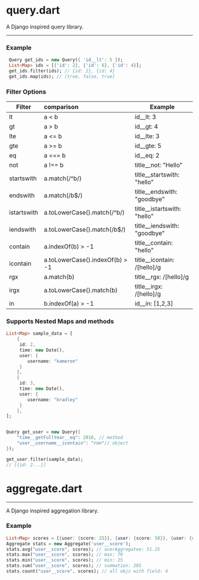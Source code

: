query.dart
===

A Django inspired query library.

---
### Example
```dart
 Query get_ids = new Query({ 'id__lt': 5 });
 List<Map> ids = [{'id': 2}, {'id': 6}, {'id': 4}];
 get_ids.filter(ids); // {id: 2}, {id: 4}
 get_ids.map(ids); // [true, false, true]
```

### Filter Options
| Filter | comparison | Example   |
| ------ |:--------   | ----------|
| lt     | a < b      | id__lt: 3  |
| gt     | a > b      | id__gt: 4  |
| lte    | a <= b     |  id__lte: 3 |
| gte    | a >= b     |  id__gte: 5 |
| eq     | a === b    |  id__eq: 2 |
| not    | a !== b    |  title__not: "Hello" |
| startswith | a.match(/^b/) |  title__startswith: "hello" |
| endswith | a.match(/b$/) |  title__endswith: "goodbye" |
| istartswith | a.toLowerCase().match(/^b/) |  title__istartswith: "hello" |
| iendswith | a.toLowerCase().match(/b$/) |  title__iendswith: "goodbye" |
| contain | a.indexOf(b) > -1 |  title__contain: "hello" |
| icontain | a.toLowerCase().indexOf(b) > -1 |  title__icontain: /[hello]/g |
| rgx    | a.match(b) |  title__rgx: /[hello]/g |
| irgx    | a.toLowerCase().match(b) |  title__irgx: /[hello]/g |
| in | b.indexOf(a) > -1 |  id__in: [1,2,3] |

### Supports Nested Maps and methods

```dart
List<Map> sample_data = [
    {
     id: 2,
     time: new Date(),
     user: {
        username: "kameron"
     }
    },
    {
     id: 3,
     time: new Date(),
     user: {
        username: "bradley"
     }
    },
];


Query get_user = new Query({
    "time__getFullYear__eq": 2016, // method
    "user__username__icontain": "ron"// object
});

get_user.filter(sample_data);
// [{id: 2...}]

```

# aggregate.dart 
---
A Django inspired aggregation library.
### Example
```dart
List<Map> scores = [{user: {score: 25}}, {user: {score: 50}}, {user: {score: 60}}, {user: {score: 70}}];
Aggregate stats = new Aggregate('user__score');
stats.avg("user__score", scores); // averAggregatee: 51.25
stats.max("user__score", scores); // max: 70
stats.min("user__score", scores); // min: 25
stats.sum("user__score", scores); // summation: 205
stats.count("user__score", scores); // all objs with field: 4
```
